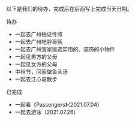 以下是我们的待办，完成后在后面写上完成当天日期。

待办

- 一起去广州拍证件照
- 一起去广州吃胖哥俩
- 一起去广州宜家挑选实用的、装饰的小物件
- 一起见男方的父母
- 一起见女方的父母
- 中秋节，回家做鱼头汤
- 一起去江心岛散步

已完成

- 一起看《Passengers》（2021.07.04）
- 一起去游泳（2021.07.26）
